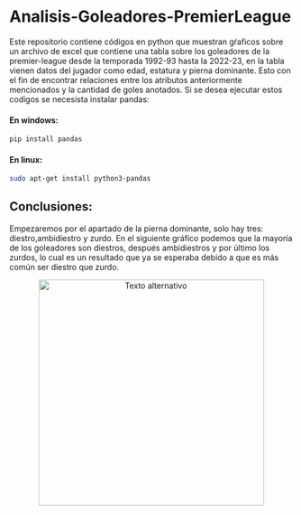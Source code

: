 # Analisis-Goleadores-PremierLeague

Este repositorio contiene códigos en python que muestran gŕaficos sobre un archivo de excel que contiene una tabla 
sobre los goleadores de la premier-league desde la temporada 1992-93 hasta la 2022-23, en la tabla vienen datos del jugador como edad, estatura y pierna dominante. Esto con el fin de encontrar relaciones entre los atributos anteriormente mencionados y la cantidad de goles anotados. Si se desea ejecutar estos codigos se necesista instalar pandas:

#### En windows:
```` bash
pip install pandas
````
#### En linux:
```` bash
sudo apt-get install python3-pandas
````

## Conclusiones:

Empezaremos por el apartado de la pierna dominante, solo hay tres: diestro,ambidiestro y zurdo.
En el siguiente gráfico podemos que la mayoría de los goleadores son diestros, después ambidiestros y por último los
zurdos, lo cual es un resultado que ya se esperaba debido a que es más común ser diestro que zurdo.

<div style="text-align:center;">
<img src="graficos/Gráfico_de_pastel_goles_pierna_dominante.png" alt="Texto alternativo" width="400">
</div>

